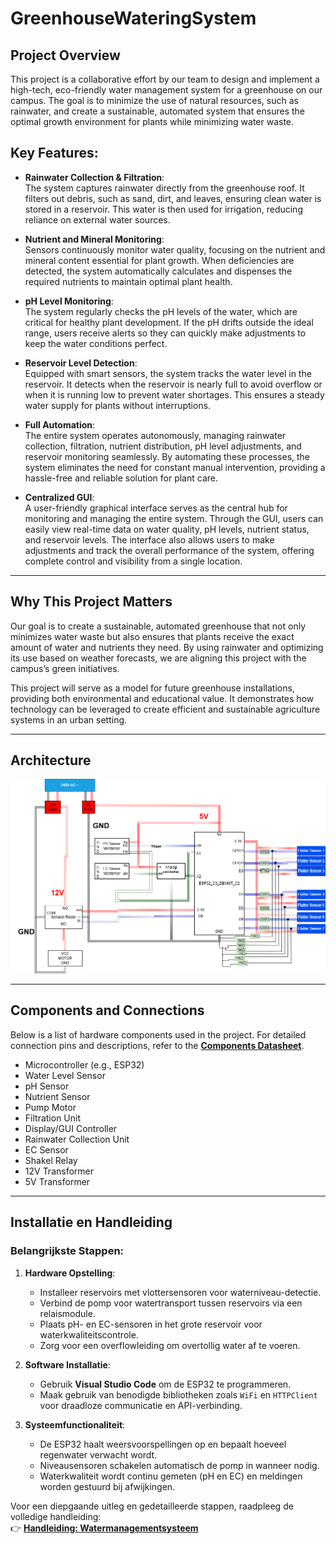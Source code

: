 # GreenhouseWateringSystem

## Project Overview  
This project is a collaborative effort by our team to design and implement a high-tech, eco-friendly water management system for a greenhouse on our campus. The goal is to minimize the use of natural resources, such as rainwater, and create a sustainable, automated system that ensures the optimal growth environment for plants while minimizing water waste.

## Key Features:  
* **Rainwater Collection & Filtration**:  
  The system captures rainwater directly from the greenhouse roof. It filters out debris, such as sand, dirt, and leaves, ensuring clean water is stored in a reservoir. This water is then used for irrigation, reducing reliance on external water sources.

* **Nutrient and Mineral Monitoring**:  
  Sensors continuously monitor water quality, focusing on the nutrient and mineral content essential for plant growth. When deficiencies are detected, the system automatically calculates and dispenses the required nutrients to maintain optimal plant health.

* **pH Level Monitoring**:  
  The system regularly checks the pH levels of the water, which are critical for healthy plant development. If the pH drifts outside the ideal range, users receive alerts so they can quickly make adjustments to keep the water conditions perfect.

* **Reservoir Level Detection**:  
  Equipped with smart sensors, the system tracks the water level in the reservoir. It detects when the reservoir is nearly full to avoid overflow or when it is running low to prevent water shortages. This ensures a steady water supply for plants without interruptions.

* **Full Automation**:  
  The entire system operates autonomously, managing rainwater collection, filtration, nutrient distribution, pH level adjustments, and reservoir monitoring seamlessly. By automating these processes, the system eliminates the need for constant manual intervention, providing a hassle-free and reliable solution for plant care.

* **Centralized GUI**:  
  A user-friendly graphical interface serves as the central hub for monitoring and managing the entire system. Through the GUI, users can easily view real-time data on water quality, pH levels, nutrient status, and reservoir levels. The interface also allows users to make adjustments and track the overall performance of the system, offering complete control and visibility from a single location.

---

## Why This Project Matters  
Our goal is to create a sustainable, automated greenhouse that not only minimizes water waste but also ensures that plants receive the exact amount of water and nutrients they need. By using rainwater and optimizing its use based on weather forecasts, we are aligning this project with the campus’s green initiatives.

This project will serve as a model for future greenhouse installations, providing both environmental and educational value. It demonstrates how technology can be leveraged to create efficient and sustainable agriculture systems in an urban setting.

---

## Architecture  
<img src="Images/Architectuur.png" alt="System Architecture Diagram">

---

## Components and Connections  

Below is a list of hardware components used in the project. For detailed connection pins and descriptions, refer to the [**Components Datasheet**](./Datasheets/DATA_README.md).

- Microcontroller (e.g., ESP32)  
- Water Level Sensor  
- pH Sensor  
- Nutrient Sensor  
- Pump Motor  
- Filtration Unit  
- Display/GUI Controller  
- Rainwater Collection Unit  
- EC Sensor  
- Shakel Relay  
- 12V Transformer 
- 5V Transformer 


---

## Installatie en Handleiding  

### Belangrijkste Stappen:
1. **Hardware Opstelling**:  
   - Installeer reservoirs met vlottersensoren voor waterniveau-detectie.  
   - Verbind de pomp voor watertransport tussen reservoirs via een relaismodule.  
   - Plaats pH- en EC-sensoren in het grote reservoir voor waterkwaliteitscontrole.  
   - Zorg voor een overflowleiding om overtollig water af te voeren.  

2. **Software Installatie**:  
   - Gebruik **Visual Studio Code** om de ESP32 te programmeren.  
   - Maak gebruik van benodigde bibliotheken zoals `WiFi` en `HTTPClient` voor draadloze communicatie en API-verbinding.  

3. **Systeemfunctionaliteit**:  
   - De ESP32 haalt weersvoorspellingen op en bepaalt hoeveel regenwater verwacht wordt.  
   - Niveausensoren schakelen automatisch de pomp in wanneer nodig.  
   - Waterkwaliteit wordt continu gemeten (pH en EC) en meldingen worden gestuurd bij afwijkingen.  

Voor een diepgaande uitleg en gedetailleerde stappen, raadpleeg de volledige handleiding:  
👉 [**Handleiding: Watermanagementsysteem**](./Handleiding/Handleiding.md)  
